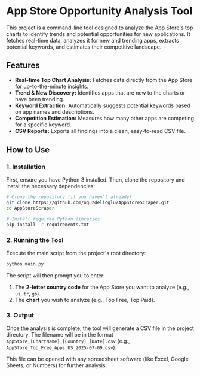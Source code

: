 # App Store Opportunity Analysis Tool

This project is a command-line tool designed to analyze the App Store's top charts to identify trends and potential opportunities for new applications. It fetches real-time data, analyzes it for new and trending apps, extracts potential keywords, and estimates their competitive landscape.

## Features

- **Real-time Top Chart Analysis:** Fetches data directly from the App Store for up-to-the-minute insights.
- **Trend & New Discovery:** Identifies apps that are new to the charts or have been trending.
- **Keyword Extraction:** Automatically suggests potential keywords based on app names and descriptions.
- **Competition Estimation:** Measures how many other apps are competing for a specific keyword.
- **CSV Reports:** Exports all findings into a clean, easy-to-read CSV file.

## How to Use

### 1. Installation

First, ensure you have Python 3 installed. Then, clone the repository and install the necessary dependencies:

```bash
# Clone the repository (if you haven't already)
git clone https://github.com/oguzdelioglu/AppStoreScraper.git
cd AppStoreScraper

# Install required Python libraries
pip install -r requirements.txt
```

### 2. Running the Tool

Execute the main script from the project's root directory:

```bash
python main.py
```

The script will then prompt you to enter:
1.  The **2-letter country code** for the App Store you want to analyze (e.g., `us`, `tr`, `gb`).
2.  The **chart** you wish to analyze (e.g., Top Free, Top Paid).

### 3. Output

Once the analysis is complete, the tool will generate a CSV file in the project directory. The filename will be in the format `AppStore_[ChartName]_[Country]_[Date].csv` (e.g., `AppStore_Top_Free_Apps_US_2025-07-09.csv`).

This file can be opened with any spreadsheet software (like Excel, Google Sheets, or Numbers) for further analysis.
